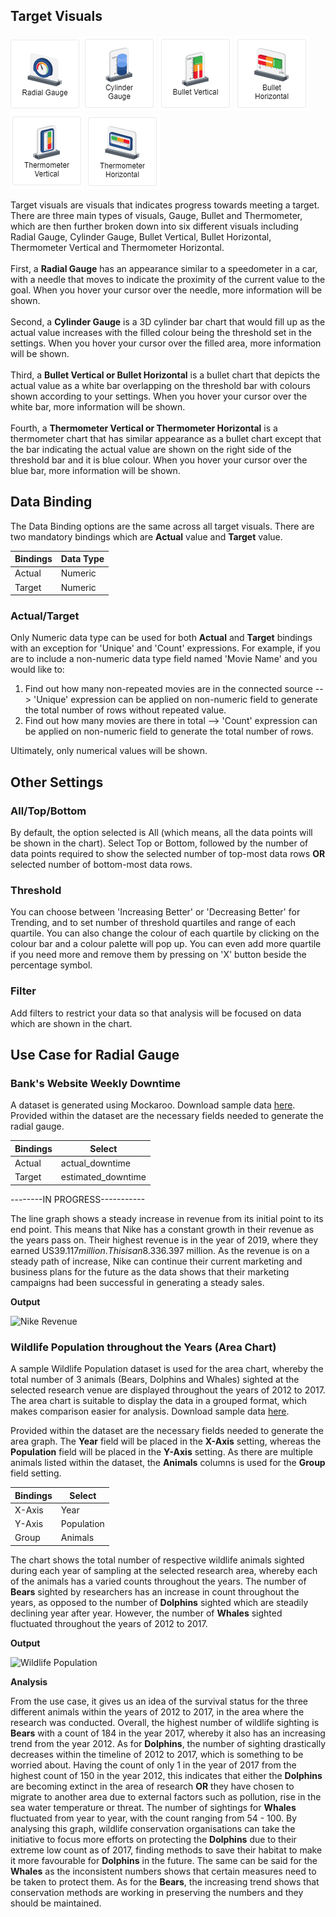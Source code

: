 ## Target Visuals

![Radial Gauge](./images/target-visuals/radial_gauge.PNG) ![Cylinder Gauge](./images/target-visuals/cylinder_gauge.PNG) 
![Bullet Vertical](./images/target-visuals/bullet_vertical.PNG) ![Bullet Horizontal](./images/target-visuals/bullet_horizontal.PNG) 
![Thermometer Vertical](./images/target-visuals/thermometer_vertical.PNG) ![Thermometer Horizontal](./images/target-visuals/thermometer_horizontal.PNG)

Target visuals are visuals that indicates progress towards meeting a target. 
There are three main types of visuals, Gauge, Bullet and Thermometer, which are then further broken down into six different visuals 
including Radial Gauge, Cylinder Gauge, Bullet Vertical, Bullet Horizontal, Thermometer Vertical and Thermometer Horizontal.
<br/><br/>First, a **Radial Gauge** has an appearance similar to a speedometer in a car, with a needle that moves to indicate the 
proximity of the current value to the goal. When you hover your cursor over the needle, more information will be shown.
<br/><br/>Second, a **Cylinder Gauge** is a 3D cylinder bar chart that would fill up as the actual value increases with the filled colour 
being the threshold set in the settings. When you hover your cursor over the filled area, more information will be shown.
<br/><br/>Third, a **Bullet Vertical or Bullet Horizontal** is a bullet chart that depicts the actual value as a white bar overlapping on the 
threshold bar with colours shown according to your settings. When you hover your cursor over the white bar, more information will be shown.
<br/><br/>Fourth, a **Thermometer Vertical or Thermometer Horizontal** is a thermometer chart that has similar appearance as a bullet chart 
except that the bar indicating the actual value are shown on the right side of the threshold bar and it is blue colour. When you hover 
your cursor over the blue bar, more information will be shown.

## Data Binding

The Data Binding options are the same across all target visuals. There are two mandatory bindings which are **Actual** value and **Target** value.


|Bindings|Data Type|
|---|---|
|Actual|Numeric|
|Target|Numeric|

### Actual/Target

Only Numeric data type can be used for both **Actual** and **Target** bindings with an exception for 'Unique' and 'Count' expressions.
For example, if you are to include a non-numeric data type field named 'Movie Name' and you would like to:
1. Find out how many non-repeated movies are in the connected source --> 'Unique' expression can be applied on non-numeric field to 
generate the total number of rows without repeated value.
2. Find out how many movies are there in total --> 'Count' expression can be applied on non-numeric field to generate the total number of
rows.

Ultimately, only numerical values will be shown.


## Other Settings

### All/Top/Bottom

By default, the option selected is All (which means, all the data points will be shown in the chart). Select Top or Bottom, followed by the number of data points required to show the selected number of top-most data rows **OR** selected number of bottom-most data rows.

### Threshold

You can choose between 'Increasing Better' or 'Decreasing Better' for Trending, and to set number of threshold quartiles and range of each
quartile. You can also change the colour of each quartile by clicking on the colour bar and a colour palette will pop up. You can even
add more quartile if you need more and remove them by pressing on 'X' button beside the percentage symbol.

### Filter

Add filters to restrict your data so that analysis will be focused on data which are shown in the chart.


## Use Case for Radial Gauge
### Bank's Website Weekly Downtime
A dataset is generated using Mockaroo. Download sample data [here](./sample-data/target-visuals/downtime.csv).
<br/>Provided within the dataset are the necessary fields needed to generate the radial gauge.

|Bindings|Select|
|---|---|
|Actual|actual_downtime|
|Target|estimated_downtime|


--------IN PROGRESS-----------

The line graph shows a steady increase in revenue from its initial point to its end point. This means that Nike has a constant growth in their revenue as the years pass on. Their highest revenue is in the year of 2019, where they earned US$39.117 million. This is an 8.3% increase in revenue as compared to 2018, where they collected US$36.397 million. As the revenue is on a steady path of increase, Nike can continue their current marketing and business plans for the future as the data shows that their marketing campaigns had been successful in generating a steady sales.

**Output**

![Nike Revenue](./images/area-line-graph/output-1.PNG)

### Wildlife Population throughout the Years (Area Chart)
A sample Wildlife Population dataset is used for the area chart, whereby the total number of 3 animals (Bears, Dolphins and Whales) sighted at the selected research venue are displayed throughout the years of 2012 to 2017. The area chart is suitable to display the data in a grouped format, which makes comparison easier for analysis. Download sample data [here](./sample-data/area-line-graph/Wildlife_Population.xlsx).

Provided within the dataset are the necessary fields needed to generate the area graph. The **Year** field will be placed in the **X-Axis** setting, whereas the **Population** field will be placed in the **Y-Axis** setting. As there are multiple animals listed within the dataset, the **Animals** columns is used for the **Group** field setting.

|Bindings|Select|
|---|---|
|X-Axis|Year|
|Y-Axis|Population|
|Group|Animals|

The chart shows the total number of respective wildlife animals sighted during each year of sampling at the selected research area, whereby each of the animals has a varied counts throughout the years. The number of **Bears** sighted by researchers has an increase in count throughout the years, as opposed to the number of **Dolphins** sighted which are steadily declining year after year. However, the number of **Whales** sighted fluctuated throughout the years of 2012 to 2017.

**Output**

![Wildlife Population](./images/area-line-graph/output-2.PNG)

**Analysis**

From the use case, it gives us an idea of the survival status for the three different animals within the years of 2012 to 2017, in the area where the research was conducted. Overall, the highest number of wildlife sighting is **Bears** with a count of 184 in the year 2017, whereby it also has an increasing trend from the year 2012. As for **Dolphins**, the number of sighting drastically decreases within the timeline of 2012 to 2017, which is something to be worried about. Having the count of only 1 in the year of 2017 from the highest count of 150 in the year 2012, this indicates that either the **Dolphins** are becoming extinct in the area of research **OR** they have chosen to migrate to another area due to external factors such as pollution, rise in the sea water temperature or threat. The number of sightings for **Whales** fluctuated from year to year, with the count ranging from 54 - 100. By analysing this graph, wildlife conservation organisations can take the initiative to focus more efforts on protecting the **Dolphins** due to their extreme low count as of 2017, finding methods to save their habitat to make it more favourable for **Dolphins** in the future. The same can be said for the **Whales** as the inconsistent numbers shows that certain measures need to be taken to protect them. As for the **Bears**, the increasing trend shows that conservation methods are working in preserving the numbers and they should be maintained.
